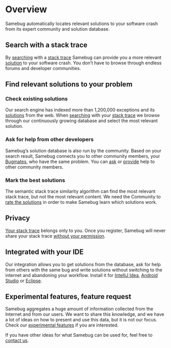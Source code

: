 # Overview

Samebug automatically locates relevant solutions to your software crash from its expert community and solution database.

## Search with a stack trace

By [searching](/guide/search) with a [stack trace](/guide/stack-trace) Samebug can provide you a
more relevant [solution](/guide/solution)
to your software crash. You don’t have to browse through endless forums
and developer communities.

## Find relevant solutions to your problem

### Check existing solutions

Our search engine has indexed more than 1,200,000 exceptions and its [solutions](/guide/solution)
from the web. When [searching](/guide/search) with your [stack trace](/guide/stack-trace) we browse through our
continuously growing database and select the most relevant solution.

### Ask for help from other developers

Samebug’s solution database is also run by the community. Based on your search result,
Samebug connects you to other community members, your [Bugmates](/guide/bugmate), who have
the same problem. You can [ask](/guide/help-requests) or [provide](/guide/write-tip)
help to other community members.

### Mark the best solutions

The semantic stack trace similarity algorithm can find the most relevant stack trace, but
not the most relevant content. We need the Community to [rate the solutions](/guide/solution/rating-solutions)
in order to make Samebug learn which solutions work.

## Privacy

[Your stack trace](/guide/privacy) belongs only to you. Once you register, Samebug will never
share your stack trace [without your permission](/guide/workspace).

## Integrated with your IDE

Our integration allows you to get solutions from the database, ask for help from
others with the same bug and write solutions without switching to the internet
and abandoning your workflow. Install it for [IntelliJ Idea](/guide/integration/intellij-idea/install), [Android Studio](/guide/integration/android-studio/install) or [Eclipse](/guide/integration/eclipse).

## Experimental features, feature request

Samebug aggregates a huge amount of information collected from the Internet and from our users.
We want to share this knowledge, and we have a lot of ideas on how to present and use this data,
but it is not our focus. Check our [experimental features](/guide/experimental-features) if you are
interested.

If you have other ideas for what Samebug can be used for, feel free to [contact us](mailto:hello@samebug.io).
